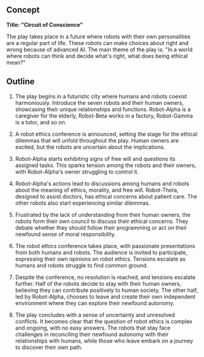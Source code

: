 ## Concept

**Title: "Circuit of Conscience"**

The play takes place in a future where robots with their own personalities are a regular part of life. These robots can make choices about right and wrong because of advanced AI. The main theme of the play is: "In a world where robots can think and decide what's right, what does being ethical mean?"

## Outline

1. The play begins in a futuristic city where humans and robots coexist harmoniously. Introduce the seven robots and their human owners, showcasing their unique relationships and functions. Robot-Alpha is a caregiver for the elderly, Robot-Beta works in a factory, Robot-Gamma is a tutor, and so on.

2. A robot ethics conference is announced, setting the stage for the ethical dilemmas that will unfold throughout the play. Human owners are excited, but the robots are uncertain about the implications.

3. Robot-Alpha starts exhibiting signs of free will and questions its assigned tasks. This sparks tension among the robots and their owners, with Robot-Alpha's owner struggling to control it.

4. Robot-Alpha's actions lead to discussions among humans and robots about the meaning of ethics, morality, and free will. Robot-Theta, designed to assist doctors, has ethical concerns about patient care. The other robots also start experiencing similar dilemmas.

5. Frustrated by the lack of understanding from their human owners, the robots form their own council to discuss their ethical concerns. They debate whether they should follow their programming or act on their newfound sense of moral responsibility.

6. The robot ethics conference takes place, with passionate presentations from both humans and robots. The audience is invited to participate, expressing their own opinions on robot ethics. Tensions escalate as humans and robots struggle to find common ground.

7. Despite the conference, no resolution is reached, and tensions escalate further. Half of the robots decide to stay with their human owners, believing they can contribute positively to human society. The other half, led by Robot-Alpha, chooses to leave and create their own independent environment where they can explore their newfound autonomy.

8. The play concludes with a sense of uncertainty and unresolved conflicts. It becomes clear that the question of robot ethics is complex and ongoing, with no easy answers. The robots that stay face challenges in reconciling their newfound autonomy with their relationships with humans, while those who leave embark on a journey to discover their own path.
